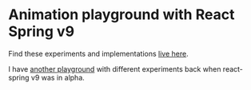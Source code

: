 # Animation playground with React Spring v9

Find these experiments and implementations [live here](https://anim-pg.vercel.app).

I have [another playground](https://github.com/ajitid/react-spring-v9-playground-2020) with different experiments back when react-spring v9 was in alpha.
